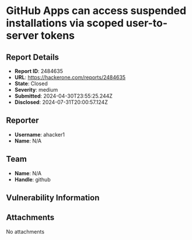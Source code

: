 # GitHub Apps can access suspended installations via scoped user-to-server tokens

## Report Details
- **Report ID**: 2484635
- **URL**: https://hackerone.com/reports/2484635
- **State**: Closed
- **Severity**: medium
- **Submitted**: 2024-04-30T23:55:25.244Z
- **Disclosed**: 2024-07-31T20:00:57.124Z

## Reporter
- **Username**: ahacker1
- **Name**: N/A

## Team
- **Name**: N/A
- **Handle**: github

## Vulnerability Information


## Attachments
No attachments
